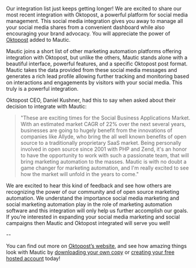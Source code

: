 Our integration list just keeps getting longer! We are excited to share our most recent integration with Oktopost, a powerful platform for social media management. This social media integration gives you away to manage all your social media shares from a convenient dashboard while also encouraging your brand advocacy. You will appreciate the power of [Oktopost](http://oktopost.com) added to Mautic.

Mautic joins a short list of other marketing automation platforms offering integration with Oktopost, but unlike the others, Mautic stands alone with a beautiful interface, powerful features, and a specific Oktopost post format. Mautic takes the data provided from these social media messages and generates a rich lead profile allowing further tracking and monitoring based on interactions and engagements by visitors with your social media. This truly is a powerful integration.

Oktopost CEO, Daniel Kushner, had this to say when asked about their decision to integrate with Mautic:

> "These are exciting times for the Social Business Applications Market. With an estimated market CAGR of 22% over the next several years, businesses are going to hugely benefit from the innovations of companies like Allyde, who bring the all well known benefits of open source to a traditionally proprietary SaaS market. Being personally involved in open source since 2001 with PHP and Zend, it's an honor to have the opportunity to work with such a passionate team, that will bring marketing automation to the masses. Mautic is with no doubt a game changer for marketing automation, and I'm really excited to see how the market will unfold in the years to come."

We are excited to hear this kind of feedback and see how others are recognizing the power of our community and of open source marketing automation. We understand the importance social media marketing and social marketing automation play in the role of marketing automation software and this integration will only help us further accomplish our goals. If you’re interested in expanding your social media marketing and social campaigns then Mautic and Oktopost integrated will serve you well!

--

You can find out more on [Oktopost’s website](http://oktopost.com), and see how amazing things look with Mautic by [downloading your own copy](https://www.mautic.org/download) or [creating your free hosted account](https://www.mautic.org/demo) today!